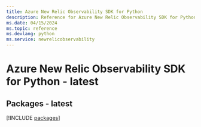 ```yaml
---
title: Azure New Relic Observability SDK for Python
description: Reference for Azure New Relic Observability SDK for Python
ms.date: 04/15/2024
ms.topic: reference
ms.devlang: python
ms.service: newrelicobservability
---
```

# Azure New Relic Observability SDK for Python - latest
## Packages - latest
[!INCLUDE [packages](new-relic-observability-index.md)]
